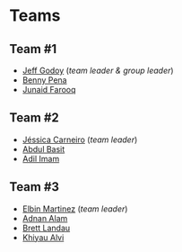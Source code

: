 # Teams #

## Team #1 ##

* [Jeff Godoy](jgodoy@oldwestbury.edu) (_team leader & group leader_)
* [Benny Pena](mailto:bpena5@oldwestbury.edu)
* [Junaid Farooq](mailto:jfarooq@oldwestbuyr.edu)

## Team #2 ##

* [Jéssica Carneiro](mailto:jessicaccarneiro91@gmail.com) (_team leader_)
* [Abdul Basit](mailto:abasit1@oldwestbury.edu)
* [Adil Imam](mailto:aimam1@oldwestbury.edu)

## Team #3 ##

* [Elbin Martinez](mailto:emarti45@oldwestbury.edu) (_team leader_)
* [Adnan Alam](mailto:aalam29@gmail.com)
* [Brett Landau](mailto:blandau@oldwestbury.edu)
* [Khiyau Alvi](mailto:kalvi@oldwestbury.edu)
